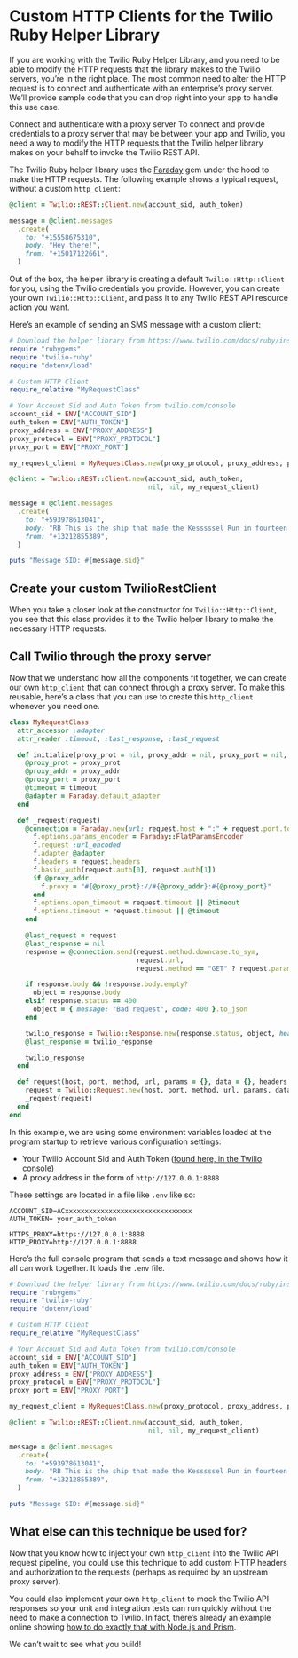 # Custom HTTP Clients for the Twilio Ruby Helper Library

If you are working with the Twilio Ruby Helper Library, and you need to be able to modify the HTTP requests that the library makes to the Twilio servers, you’re in the right place. The most common need to alter the HTTP request is to connect and authenticate with an enterprise’s proxy server. We’ll provide sample code that you can drop right into your app to handle this use case.

Connect and authenticate with a proxy server
To connect and provide credentials to a proxy server that may be between your app and Twilio, you need a way to modify the HTTP requests that the Twilio helper library makes on your behalf to invoke the Twilio REST API.

The Twilio Ruby helper library uses the [Faraday](https://rubygems.org/gems/faraday) gem under the hood to make the HTTP requests. The following example shows a typical request, without a custom `http_client`:

```rb
@client = Twilio::REST::Client.new(account_sid, auth_token)

message = @client.messages
  .create(
    to: "+15558675310",
    body: "Hey there!",
    from: "+15017122661",
  )
```

Out of the box, the helper library is creating a default `Twilio::Http::Client` for you, using the Twilio credentials you provide. However, you can create your own `Twilio::Http::Client`, and pass it to any Twilio REST API resource action you want.

Here’s an example of sending an SMS message with a custom client:

```rb
# Download the helper library from https://www.twilio.com/docs/ruby/install
require "rubygems"
require "twilio-ruby"
require "dotenv/load"

# Custom HTTP Client
require_relative "MyRequestClass"

# Your Account Sid and Auth Token from twilio.com/console
account_sid = ENV["ACCOUNT_SID"]
auth_token = ENV["AUTH_TOKEN"]
proxy_address = ENV["PROXY_ADDRESS"]
proxy_protocol = ENV["PROXY_PROTOCOL"]
proxy_port = ENV["PROXY_PORT"]

my_request_client = MyRequestClass.new(proxy_protocol, proxy_address, proxy_port)

@client = Twilio::REST::Client.new(account_sid, auth_token,
                                   nil, nil, my_request_client)

message = @client.messages
  .create(
    to: "+593978613041",
    body: "RB This is the ship that made the Kesssssel Run in fourteen parsecs?",
    from: "+13212855389",
  )

puts "Message SID: #{message.sid}"
```

## Create your custom TwilioRestClient

When you take a closer look at the constructor for `Twilio::Http::Client`, you see that this class provides it to the Twilio helper library to make the necessary HTTP requests.

## Call Twilio through the proxy server

Now that we understand how all the components fit together, we can create our own `http_client` that can connect through a proxy server. To make this reusable, here’s a class that you can use to create this `http_client` whenever you need one.

```rb
class MyRequestClass
  attr_accessor :adapter
  attr_reader :timeout, :last_response, :last_request

  def initialize(proxy_prot = nil, proxy_addr = nil, proxy_port = nil, timeout: nil)
    @proxy_prot = proxy_prot
    @proxy_addr = proxy_addr
    @proxy_port = proxy_port
    @timeout = timeout
    @adapter = Faraday.default_adapter
  end

  def _request(request)
    @connection = Faraday.new(url: request.host + ":" + request.port.to_s, ssl: { verify: true }) do |f|
      f.options.params_encoder = Faraday::FlatParamsEncoder
      f.request :url_encoded
      f.adapter @adapter
      f.headers = request.headers
      f.basic_auth(request.auth[0], request.auth[1])
      if @proxy_addr
        f.proxy = "#{@proxy_prot}://#{@proxy_addr}:#{@proxy_port}"
      end
      f.options.open_timeout = request.timeout || @timeout
      f.options.timeout = request.timeout || @timeout
    end

    @last_request = request
    @last_response = nil
    response = @connection.send(request.method.downcase.to_sym,
                                request.url,
                                request.method == "GET" ? request.params : request.data)

    if response.body && !response.body.empty?
      object = response.body
    elsif response.status == 400
      object = { message: "Bad request", code: 400 }.to_json
    end

    twilio_response = Twilio::Response.new(response.status, object, headers: response.headers)
    @last_response = twilio_response

    twilio_response
  end

  def request(host, port, method, url, params = {}, data = {}, headers = {}, auth = nil, timeout = nil)
    request = Twilio::Request.new(host, port, method, url, params, data, headers, auth, timeout)
    _request(request)
  end
end
```

In this example, we are using some environment variables loaded at the program startup to retrieve various configuration settings:

- Your Twilio Account Sid and Auth Token ([found here, in the Twilio console](https://console.twilio.com))
- A proxy address in the form of `http://127.0.0.1:8888`

These settings are located in a file like `.env` like so:

```env
ACCOUNT_SID=ACxxxxxxxxxxxxxxxxxxxxxxxxxxxxxxxx
AUTH_TOKEN= your_auth_token

HTTPS_PROXY=https://127.0.0.1:8888
HTTP_PROXY=http://127.0.0.1:8888
```

Here’s the full console program that sends a text message and shows how it all can work together. It loads the `.env` file.

```rb
# Download the helper library from https://www.twilio.com/docs/ruby/install
require "rubygems"
require "twilio-ruby"
require "dotenv/load"

# Custom HTTP Client
require_relative "MyRequestClass"

# Your Account Sid and Auth Token from twilio.com/console
account_sid = ENV["ACCOUNT_SID"]
auth_token = ENV["AUTH_TOKEN"]
proxy_address = ENV["PROXY_ADDRESS"]
proxy_protocol = ENV["PROXY_PROTOCOL"]
proxy_port = ENV["PROXY_PORT"]

my_request_client = MyRequestClass.new(proxy_protocol, proxy_address, proxy_port)

@client = Twilio::REST::Client.new(account_sid, auth_token,
                                   nil, nil, my_request_client)

message = @client.messages
  .create(
    to: "+593978613041",
    body: "RB This is the ship that made the Kesssssel Run in fourteen parsecs?",
    from: "+13212855389",
  )

puts "Message SID: #{message.sid}"
```

## What else can this technique be used for?

Now that you know how to inject your own `http_client` into the Twilio API request pipeline, you could use this technique to add custom HTTP headers and authorization to the requests (perhaps as required by an upstream proxy server).

You could also implement your own `http_client` to mock the Twilio API responses so your unit and integration tests can run quickly without the need to make a connection to Twilio. In fact, there’s already an example online showing [how to do exactly that with Node.js and Prism](https://www.twilio.com/docs/openapi/mock-api-generation-with-twilio-openapi-spec).

We can’t wait to see what you build!
